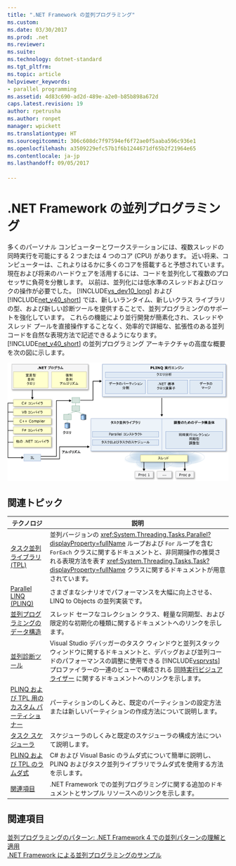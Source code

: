 ```yaml
---
title: ".NET Framework の並列プログラミング"
ms.custom: 
ms.date: 03/30/2017
ms.prod: .net
ms.reviewer: 
ms.suite: 
ms.technology: dotnet-standard
ms.tgt_pltfrm: 
ms.topic: article
helpviewer_keywords:
- parallel programming
ms.assetid: 4d83c690-ad2d-489e-a2e0-b85b898a672d
caps.latest.revision: 19
author: rpetrusha
ms.author: ronpet
manager: wpickett
ms.translationtype: HT
ms.sourcegitcommit: 306c608dc7f97594ef6f72ae0f5aaba596c936e1
ms.openlocfilehash: a3509229efc57b1f6b1244671df65b2f21964e65
ms.contentlocale: ja-jp
ms.lasthandoff: 09/05/2017

---
```

# <a name="parallel-programming-in-the-net-framework"></a>.NET Framework の並列プログラミング
多くのパーソナル コンピューターとワークステーションには、複数スレッドの同時実行を可能にする 2 つまたは 4 つのコア (CPU) があります。 近い将来、コンピューターは、これよりはるかに多くのコアを搭載すると予想されています。 現在および将来のハードウェアを活用するには、コードを並列化して複数のプロセッサに負荷を分散します。 以前は、並列化には低水準のスレッドおよびロックの操作が必要でした。 [!INCLUDE[vs_dev10_long](../../../includes/vs-dev10-long-md.md)] および [!INCLUDE[net_v40_short](../../../includes/net-v40-short-md.md)] では、新しいランタイム、新しいクラス ライブラリの型、および新しい診断ツールを提供することで、並列プログラミングのサポートを強化しています。 これらの機能により並行開発が簡素化され、スレッドやスレッド プールを直接操作することなく、効率的で詳細な、拡張性のある並列コードを自然な表現方法で記述できるようになります。 [!INCLUDE[net_v40_short](../../../includes/net-v40-short-md.md)] の並列プログラミング アーキテクチャの高度な概要を次の図に示します。  
  
 ![.NET 並列プログラミング アーキテクチャ](../../../docs/standard/parallel-programming/media/tpl-architecture.png "TPL_Architecture")  
  
## <a name="related-topics"></a>関連トピック  
  
|テクノロジ|説明|  
|----------------|-----------------|  
|[タスク並列ライブラリ (TPL)](../../../docs/standard/parallel-programming/task-parallel-library-tpl.md)|並列バージョンの <xref:System.Threading.Tasks.Parallel?displayProperty=fullName> ループおよび `For` ループを含む `ForEach` クラスに関するドキュメントと、非同期操作の推奨される表現方法を表す <xref:System.Threading.Tasks.Task?displayProperty=fullName> クラスに関するドキュメントが用意されています。|  
|[Parallel LINQ (PLINQ)](../../../docs/standard/parallel-programming/parallel-linq-plinq.md)|さまざまなシナリオでパフォーマンスを大幅に向上させる、LINQ to Objects の並列実装です。|  
|[並列プログラミングのデータ構造](../../../docs/standard/parallel-programming/data-structures-for-parallel-programming.md)|スレッド セーフなコレクション クラス、軽量な同期型、および限定的な初期化の種類に関するドキュメントへのリンクを示します。|  
|[並列診断ツール](../../../docs/standard/parallel-programming/parallel-diagnostic-tools.md)|Visual Studio デバッガーのタスク ウィンドウと並列スタック ウィンドウに関するドキュメントと、デバッグおよび並列コードのパフォーマンスの調整に使用できる [!INCLUDE[vsprvsts](../../../includes/vsprvsts-md.md)] プロファイラーの一連のビューで構成される [同時実行ビジュアライザー](/visualstudio/profiling/concurrency-visualizer) に関するドキュメントへのリンクを示します。|  
|[PLINQ および TPL 用のカスタム パーティショナー](../../../docs/standard/parallel-programming/custom-partitioners-for-plinq-and-tpl.md)|パーティションのしくみと、既定のパーティションの設定方法または新しいパーティションの作成方法について説明します。|  
|[タスク スケジューラ](http://msdn.microsoft.com/library/638f8ea5-21db-47a2-a934-86e1e961bf65)|スケジューラのしくみと既定のスケジューラの構成方法について説明します。|  
|[PLINQ および TPL のラムダ式](../../../docs/standard/parallel-programming/lambda-expressions-in-plinq-and-tpl.md)|C# および Visual Basic のラムダ式について簡単に説明し、PLINQ およびタスク並列ライブラリでラムダ式を使用する方法を示します。|  
|[関連項目](../../../docs/standard/parallel-programming/for-further-reading-parallel-programming.md)|.NET Framework での並列プログラミングに関する追加のドキュメントとサンプル リソースへのリンクを示します。|  
  
## <a name="see-also"></a>関連項目  
 [並列プログラミングのパターン: .NET Framework 4 での並列パターンの理解と適用](http://go.microsoft.com/fwlink/?LinkID=185142)   
 [.NET Framework による並列プログラミングのサンプル](http://code.msdn.microsoft.com/Samples-for-Parallel-b4b76364)

